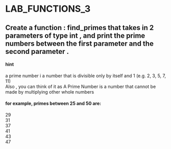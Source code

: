 # LAB_FUNCTIONS_3


## Create a function : find_primes that takes in 2 parameters of type int , and print the prime numbers between the first parameter and the second parameter . 

#### hint
a prime number i a number that is divisible only by itself and 1 (e.g. 2, 3, 5, 7, 11)    
Also , you can think of it as A Prime Number is a number that cannot be made by multiplying other whole numbers


#### for example, primes between 25 and 50 are:
29   
31   
37   
41   
43   
47   
